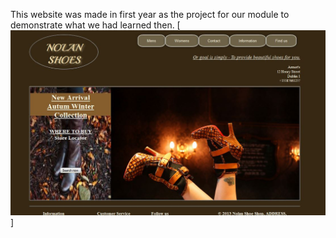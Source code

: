 This website was made in first year as the project for our module to demonstrate what we had learned then.
[![NolanShop profile](https://raw.githubusercontent.com/Dan-Ben/NolanShopSite/master/Screenshots/NolanShoes.JPG)]
